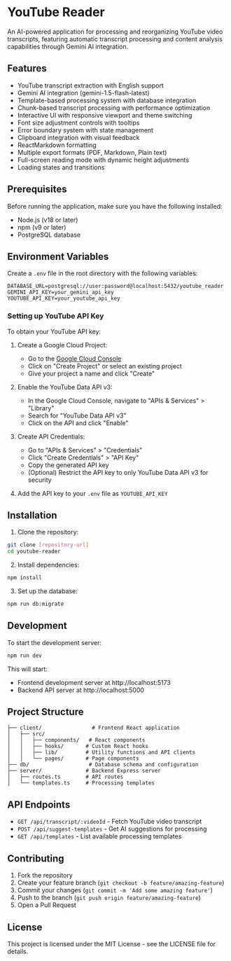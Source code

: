 # YouTube Reader

An AI-powered application for processing and reorganizing YouTube video transcripts, featuring automatic transcript processing and content analysis capabilities through Gemini AI integration.

## Features

- YouTube transcript extraction with English support
- Gemini AI integration (gemini-1.5-flash-latest)
- Template-based processing system with database integration
- Chunk-based transcript processing with performance optimization
- Interactive UI with responsive viewport and theme switching
- Font size adjustment controls with tooltips
- Error boundary system with state management
- Clipboard integration with visual feedback
- ReactMarkdown formatting
- Multiple export formats (PDF, Markdown, Plain text)
- Full-screen reading mode with dynamic height adjustments
- Loading states and transitions

## Prerequisites

Before running the application, make sure you have the following installed:
- Node.js (v18 or later)
- npm (v9 or later)
- PostgreSQL database

## Environment Variables

Create a `.env` file in the root directory with the following variables:

```env
DATABASE_URL=postgresql://user:password@localhost:5432/youtube_reader
GEMINI_API_KEY=your_gemini_api_key
YOUTUBE_API_KEY=your_youtube_api_key
```

### Setting up YouTube API Key

To obtain your YouTube API key:

1. Create a Google Cloud Project:
   - Go to the [Google Cloud Console](https://console.cloud.google.com/)
   - Click on "Create Project" or select an existing project
   - Give your project a name and click "Create"

2. Enable the YouTube Data API v3:
   - In the Google Cloud Console, navigate to "APIs & Services" > "Library"
   - Search for "YouTube Data API v3"
   - Click on the API and click "Enable"

3. Create API Credentials:
   - Go to "APIs & Services" > "Credentials"
   - Click "Create Credentials" > "API Key"
   - Copy the generated API key
   - (Optional) Restrict the API key to only YouTube Data API v3 for security

4. Add the API key to your `.env` file as `YOUTUBE_API_KEY`

## Installation

1. Clone the repository:
```bash
git clone [repository-url]
cd youtube-reader
```

2. Install dependencies:
```bash
npm install
```

3. Set up the database:
```bash
npm run db:migrate
```

## Development

To start the development server:

```bash
npm run dev
```

This will start:
- Frontend development server at http://localhost:5173
- Backend API server at http://localhost:5000

## Project Structure

```
├── client/                # Frontend React application
│   ├── src/
│   │   ├── components/   # React components
│   │   ├── hooks/       # Custom React hooks
│   │   ├── lib/         # Utility functions and API clients
│   │   └── pages/       # Page components
├── db/                   # Database schema and configuration
├── server/              # Backend Express server
│   ├── routes.ts        # API routes
│   └── templates.ts     # Processing templates
```

## API Endpoints

- `GET /api/transcript/:videoId` - Fetch YouTube video transcript
- `POST /api/suggest-templates` - Get AI suggestions for processing
- `GET /api/templates` - List available processing templates

## Contributing

1. Fork the repository
2. Create your feature branch (`git checkout -b feature/amazing-feature`)
3. Commit your changes (`git commit -m 'Add some amazing feature'`)
4. Push to the branch (`git push origin feature/amazing-feature`)
5. Open a Pull Request

## License

This project is licensed under the MIT License - see the LICENSE file for details.
